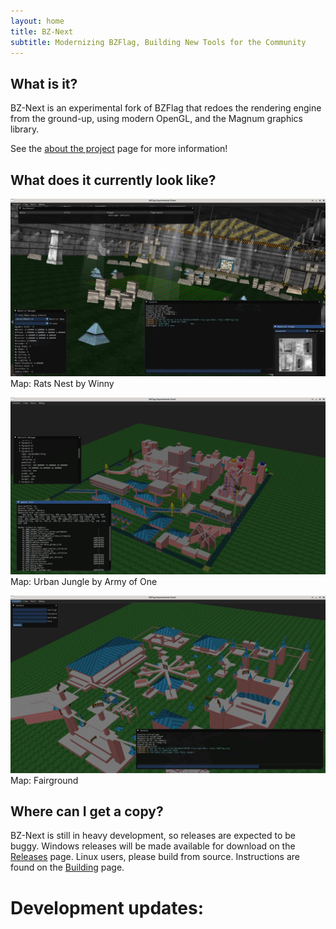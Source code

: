 ```yaml
---
layout: home
title: BZ-Next
subtitle: Modernizing BZFlag, Building New Tools for the Community
---
```


## What is it?

BZ-Next is an experimental fork of BZFlag that redoes the rendering engine from the ground-up, using modern OpenGL, and the Magnum graphics library.

See the [about the project](about) page for more information!

## What does it currently look like?

![Rats Nest by Winny](assets/img/screen0.jpg)
Map: Rats Nest by Winny

![Urban Jungle by Army of One](assets/img/screen1.jpg)
Map: Urban Jungle by Army of One

![Fairground](assets/img/screen2.jpg)
Map: Fairground

## Where can I get a copy?

BZ-Next is still in heavy development, so releases are expected to be buggy. Windows releases will be made available for download on the [Releases](releases) page. Linux users, please build from source. Instructions are found on the [Building](building) page.

# Development updates: